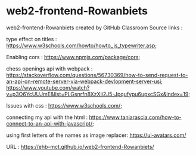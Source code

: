 # web2-frontend-Rowanbiets
web2-frontend-Rowanbiets created by GitHub Classroom
Source links : 

type effect on titles : https://www.w3schools.com/howto/howto_js_typewriter.asp;


Enabling cors : https://www.npmjs.com/package/cors;


chess openings api with webpack : https://stackoverflow.com/questions/56730369/how-to-send-request-to-an-api-on-remote-server-via-webpack-devlopment-server-usi;
                                  https://www.youtube.com/watch?v=p3O6YcUUJmE&list=PLGsnrfn8XzXii2J5-Jpqufypu6upxcSGx&index=19;
                                  
Issues with css : https://www.w3schools.com/;


connecting my api with the html : https://www.taniarascia.com/how-to-connect-to-an-api-with-javascript/;


using first letters of the names as image replacer: https://ui-avatars.com/



URL : https://ehb-mct.github.io/web2-frontend-Rowanbiets/
